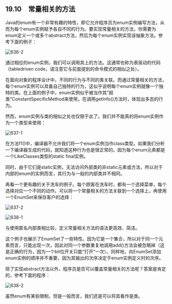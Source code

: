## 19.10　常量相关的方法

Java的enum有一个非常有趣的特性，即它允许程序员为enum实例编写方法，从而为每个enum实例赋予各自不同的行为。要实现常量相关的方法，你需要为enum定义一个或多个abstract方法，然后为每个enum实例实现该抽象方法。参考下面的例子：

![636-2](../Images/image03591.jpeg)

通过相应的enum实例，我们可以调用其上的方法。这通常也称为表驱动的代码（tabledriven code，请注意它与前面提到的命令模式的相似之处）。

在面向对象的程序设计中，不同的行为与不同的类关联。而通过常量相关的方法，每个enum实例可以具备自己独特的行为，这似乎说明每个enum实例就像一个独特的类。在上面的例子中，enum实例似乎被当作其“超类”ConstantSpecificMethod来使用，在调用getInfo()方法时，体现出多态的行为。

然而，enum实例与类的相似之处也仅限于此了。我们并不能真的将enum实例作为一个类型来使用：

![637-1](../Images/image03592.jpeg)

在方法f1()中，编译器不允许我们将一个enum实例当作class类型。如果我们分析一下编译器生成的代码，就知道这种行为也是很正常的。因为每个enum元素都是一个LikeClasses类型的static final实例。

同时，由于它们是static实例，无法访问外部类的非static元素或方法，所以对于内部的enum的实例而言，其行为与一般的内部类并不相同。

再看一个更有趣的关于洗车的例子。每个顾客在洗车时，都有一个选择菜单，每个选择对应一个不同的动作。可以将一个常量相关的方法关联到一个选择上，再使用一个EnumSet来保存客户的选择：

![637-2](../Images/image03593.jpeg)

![638-1](../Images/image03594.jpeg)

与使用匿名内部类相比较，定义常量相关方法的语法更高效、简洁。

这个例子也展示了EnumSet了一些特性。因为它是一个集合，所以对于同一个元素而言，只能出现一次，因此对同一个参数重复地调用add()方法会被忽略掉（这是正确的行为，因为一个bit位开关只能“打开”一次）。同样地，向EnumSet添加enum实例的顺序并不重要，因为其输出的次序决定于enum实例定义时的次序。

除了实现abstract方法以外，程序员是否可以覆盖常量相关的方法呢？答案是肯定的，参考下面的程序：

![638-2](../Images/image03595.jpeg)

虽然enum有某些限制，但是一般而言，我们还是可以将其看作是类。